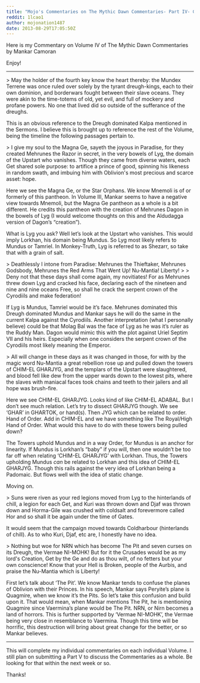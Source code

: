 ```yaml
---
title: "Mojo's Commentaries on The Mythic Dawn Commentaries- Part IV- GHARTOK"
reddit: 1lcao1
author: mojonation1487
date: 2013-08-29T17:05:50Z
---
```


Here is my Commentary on Volume IV of The Mythic Dawn Commentaries by Mankar Camoran

Enjoy!
________________

&gt; May the holder of the fourth key know the heart thereby: the Mundex Terrene was once ruled over solely by the tyrant dreugh-kings, each to their own dominion, and borderwars fought between their slave oceans. They were akin to the time-totems of old, yet evil, and full of mockery and profane powers. No one that lived did so outside of the sufferance of the dreughs.

This is an obvious reference to the Dreugh dominated Kalpa mentioned in the Sermons. I believe this is brought up to reference the rest of the Volume, being the timeline the following passages pertain to.

&gt; I give my soul to the Magna Ge, sayeth the joyous in Paradise, for they created Mehrunes the Razor in secret, in the very bowels of Lyg, the domain of the Upstart who vanishes. Though they came from diverse waters, each Get shared sole purpose: to artifice a prince of good, spinning his likeness in random swath, and imbuing him with Oblivion's most precious and scarce asset: hope.

Here we see the Magna Ge, or the Star Orphans. We know Mnemoli is of or formerly of this pantheon. In Volume III, Mankar seems to have a negative view towards Mnemoli, but the Magna Ge pantheon as a whole is a bit different. He credits this pantheon with the creation of Mehrunes Dagon in the bowels of Lyg (I would welcome thoughts on this and the Aldudagga version of Dagon’s “creation”).

What is Lyg you ask? Well let’s look at the Upstart who vanishes. This would imply Lorkhan, his domain being Mundus. So Lyg most likely refers to Mundus or Tamriel. In Monkey-Truth, Lyg is referred to as Shezarr, so take that with a grain of salt.

&gt; Deathlessly I intone from Paradise: Mehrunes the Thieftaker, Mehrunes Godsbody, Mehrunes the Red Arms That Went Up! Nu-Mantia! Liberty!
&gt;
&gt; Deny not that these days shall come again, my novitiates! For as Mehrunes threw down Lyg and cracked his face, declaring each of the nineteen and nine and nine oceans Free, so shall he crack the serpent crown of the Cyrodiils and make federation!

If Lyg is Mundus, Tamriel would be it’s face. Mehrunes dominated this Dreugh dominated Mundus and Mankar says he will do the same in the current Kalpa against the Cyrodiils. Another interpretation (what I personally believe) could be that Molag Bal was the face of Lyg as he was it’s ruler as the Ruddy Man. Dagon would mimic this with the plot against Uriel Septim VII and his heirs. Especially when one considers the serpent crown of the Cyrodiils most likely meaning the Emperor.

&gt; All will change in these days as it was changed in those, for with by the magic word Nu-Mantia a great rebellion rose up and pulled down the towers of CHIM-EL GHARJYG, and the templars of the Upstart were slaughtered, and blood fell like dew from the upper wards down to the lowest pits, where the slaves with maniacal faces took chains and teeth to their jailers and all hope was brush-fire.

Here we see CHIM-EL GHARJYG. Looks kind of like CHIM-EL ADABAL. But I don’t see much relation. Let’s try to dissect GHARJYG though. We see ‘GHAR’ in GHARTOK, or hand(s). Then JYG which can be related to order. Hand of Order. Add in CHIM-EL and we have something like The Royal/High Hand of Order. What would this have to do with these towers being pulled down?

The Towers uphold Mundus and in a way Order, for Mundus is an anchor for linearity. If Mundus is Lorkhan’s “baby” if you will, then one wouldn’t be too far off when relating ‘CHIM-EL GHARJYG’ with Lorkhan. Thus, the Towers upholding Mundus *can* be related to Lorkhan and this idea of CHIM-EL GHARJYG. Though this rails against the very idea of Lorkhan being a Padomaic. But flows well with the idea of static change.

Moving on.

&gt; Suns were riven as your red legions moved from Lyg to the hinterlands of chill, a legion for each Get, and Kuri was thrown down and Djaf was thrown down and Horma-Gile was crushed with coldsalt and forevermore called Hor and so shall it be again under the time of Gates.

It would seem that the campaign moved towards Coldharbour (hinterlands of chill). As to who Kuri, Djaf, etc are, I honestly have no idea.

&gt; Nothing but woe for NRN which has become The Pit and seven curses on its Dreugh, the Vermae NI-MOHK! But for it the Crusades would be as my lord's Creation, Get by the Ge and do as thou wilt, of no fetters but your own conscience! Know that your Hell is Broken, people of the Aurbis, and praise the Nu-Mantia which is Liberty!

First let’s talk about ‘The Pit’. We know Mankar tends to confuse the planes of Oblivion with their Princes. In his speech, Mankar says Peryite’s plane is Quagmire, when we know it’s the Pits. So let’s take this confusion and build upon it. That would mean, when Mankar mentions The Pit, he is mentioning Quagmire since Vaermina’s plane would be The Pit. NRN, or Nirn becomes a land of horrors. This is further supported by ‘Vermae NI-MOHK’, the Vermae being very close in resemblance to Vaermina. Though this time will be horrific, this destruction will bring about great change for the better, or so Mankar believes.
_________________
This will complete my individual commentaries on each individual Volume. I still plan on submitting a Part V to discuss the Commentaries as a whole. Be looking for that within the next week or so.

Thanks!
